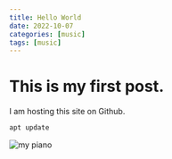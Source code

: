 ```yaml
---
title: Hello World
date: 2022-10-07
categories: [music]
tags: [music]
---
```


# This is my first post.

I am hosting this site on Github.

```bash
apt update
```
![my piano](https://cdn.thewirecutter.com/wp-content/media/2021/08/budget-digital-piano-2048px-3658-2x1-1.jpg?auto=webp&quality=75&crop=2:1&width=980&dpr=2)

